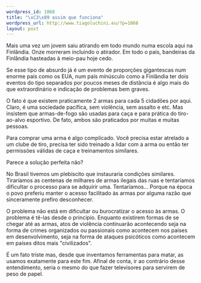 ```yaml
--- 
wordpress_id: 1068
title: "\xC3\x89 assim que funciona"
wordpress_url: http://www.tiagoluchini.eu/?p=1068
layout: post
---
```

Mais uma vez um jovem saiu atirando em todo mundo numa escola aqui na Finlândia. Onze morreram incluindo o atirador. Em todo o país, bandeiras da Finlândia hasteadas à meio-pau hoje cedo.

Se esse tipo de absurdo já é um evento de proporções gigantescas num enorme país como os EUA, num país minúsculo como a Finlândia ter dois eventos do tipo separados por poucos meses de distância é algo mais do que extraordinário e indicação de problemas bem graves.

O fato é que existem praticamente 2 armas para cada 5 cidadões por aqui. Claro, é uma sociedade pacífica, sem violência, sem assalto e etc. Mas insistem que armas-de-fogo são usadas para caça e para prática do tiro-ao-alvo esportivo. De fato, ambos são praticados por muitas e muitas pessoas.

Para comprar uma arma é algo complicado. Você precisa estar atrelado a um clube de tiro, precisa ter sido treinado a lidar com a arma ou então ter permissões válidas de caça e treinamentos similares.

Parece a solução perfeita não?

No Brasil tivemos um plebiscito que instauraria condições similares. Tiraríamos as centenas de milhares de armas ilegais das ruas e tentaríamos dificultar o processo para se adquirir uma. Tentaríamos... Porque na época o povo preferiu manter o acesso facilitado às armas por alguma razão que sinceramente prefiro desconhecer.

O problema não está em dificultar ou burocratizar o acesso às armas. O problema é tê-las desde o princípio. Enquanto existirem formas de se chegar até as armas, atos de violência continuarão acontecendo seja na forma de crimes organizados ou passionais como acontecem nos países em desenvolvimento, seja na forma de ataques psicóticos como acontecem em países ditos mais "civilizados".

É um fato triste mas, desde que inventamos ferramentas para matar, as usamos exatamente para este fim. Afinal de conta, ir ao contrário desse entendimento, seria o mesmo do que fazer televisores para servirem de peso de papel.
